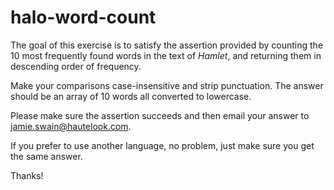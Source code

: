 # halo-word-count

The goal of this exercise is to satisfy the assertion provided by counting the 10 most frequently found words in the text of *Hamlet*, and returning them in descending order of frequency.

Make your comparisons case-insensitive and strip punctuation.  The answer should be an array of 10 words all converted to lowercase.

Please make sure the assertion succeeds and then email your answer to jamie.swain@hautelook.com.

If you prefer to use another language, no problem, just make sure you get the same answer.

Thanks!
